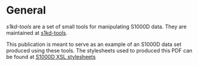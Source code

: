 General
=======

*s1kd-tools* are a set of small tools for manipulating S1000D data. They are maintained at [s1kd-tools](https://github.com/kibook/s1kd-tools).

This publication is meant to serve as an example of an S1000D data set produced using these tools. The stylesheets used to produced this PDF can be found at [S1000D XSL stylesheets](https://github.com/kibook/S1000D-XSL-Stylesheets)
